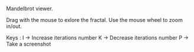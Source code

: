 Mandelbrot viewer.

Drag with the mouse to exlore the fractal.
Use the mouse wheel to zoom in/out.

Keys :
I -> Increase iterations number
K -> Decrease iterations number
P -> Take a screenshot
